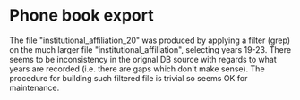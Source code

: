 # Phone book export
The file "institutional_affiliation_20" was produced by applying a filter (grep) on the much larger file "institutional_affiliation", selecting years 19-23. There seems to be inconsistency in the orignal DB source with regards to what years are recorded (i.e. there are gaps which don't make sense). The procedure for building such filtered file is trivial so seems OK for maintenance.
